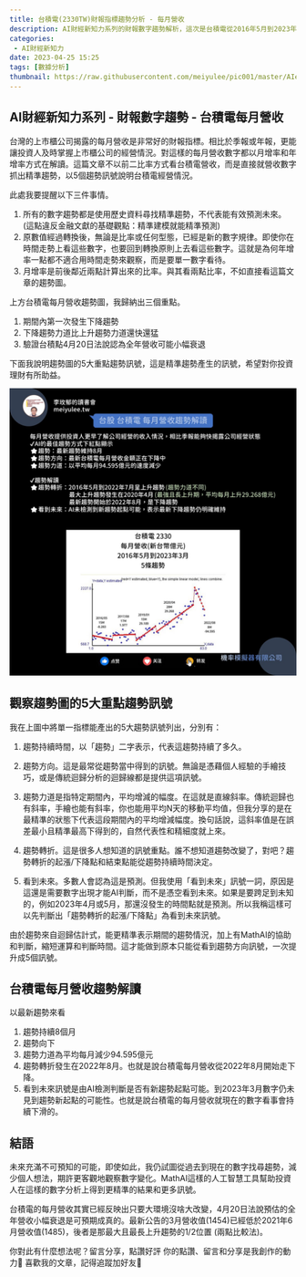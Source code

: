 ```yaml
---
title: 台積電(2330TW)財報指標趨勢分析 - 每月營收
description: AI財經新知力系列的財報數字趨勢解析，這次是台積電從2016年5月到2023年3月的每月營收數字。內容先說明單一指標產生的5大重點趨勢訊號，再說明台積電每月營收最新趨勢的5大趨勢訊號。
categories:
 - AI財經新知力
date: 2023-04-25 15:25
tags: [數據分析]
thumbnail: https://raw.githubusercontent.com/meiyulee/pic001/master/AIecon/free14letecture_31.JPG
---
```


## AI財經新知力系列 - 財報數字趨勢 - 台積電每月營收

台灣的上市櫃公司揭露的每月營收是非常好的財報指標。相比於季報或年報，更能讓投資人及時掌握上市櫃公司的經營情況。對這樣的每月營收數字都以月增率和年增率方式在解讀。這篇文章不以前二比率方式看台積電營收，而是直接就營收數字抓出精準趨勢，以5個趨勢訊號說明台積電經營情況。


此處我要提醒以下三件事情。
1. 所有的數字趨勢都是使用歷史資料尋找精準趨勢，不代表能有效預測未來。(這點違反金融文獻的基礎觀點：精準建模就能精準預測)
2. 原數值經過轉換後，無論是比率或任何型態，已經是新的數字規律。即使你在時間走勢上看這些數字，也要回到轉換原則上去看這些數字。這就是為何年增率一點都不適合用時間走勢來觀察，而是要單一數字看待。
3. 月增率是前後鄰近兩點計算出來的比率。與其看兩點比率，不如直接看這篇文章的趨勢圖。

上方台積電每月營收趨勢圖，我歸納出三個重點。
1. 期間內第一次發生下降趨勢
2. 下降趨勢力道比上升趨勢力道還快還猛
3. 驗證台積點4月20日法說認為全年營收可能小幅衰退

下面我說明趨勢圖的5大重點趨勢訊號，這是精準趨勢產生的訊號，希望對你投資理財有所助益。

![](https://raw.githubusercontent.com/meiyulee/pic001/master/AIecon/free14letecture_31.JPG)

## 觀察趨勢圖的5大重點趨勢訊號

我在上圖中將單一指標能產出的5大趨勢訊號列出，分別有：


1. 趨勢持續時間，以「趨勢」二字表示，代表這趨勢持續了多久。


2. 趨勢方向。這是最常從趨勢當中得到的訊號。無論是憑藉個人經驗的手繪技巧，或是傳統迴歸分析的迴歸線都是提供這項訊號。


3. 趨勢力道是指特定期間內，平均增減的幅度。在這就是直線斜率。傳統迴歸也有斜率，手繪也能有斜率，你也能用平均N天的移動平均值，但我分享的是在最精準的狀態下代表這段期間內的平均增減幅度。換句話說，這斜率值是在誤差最小且精準最高下得到的，自然代表性和精細度就上來。


4. 趨勢轉折。這是很多人想知道的訊號重點。誰不想知道趨勢改變了，對吧？趨勢轉折的起漲/下降點和結束點能從趨勢持續時間決定。


5. 看到未來。多數人會認為這是預測。但我使用「看到未來」訊號一詞，原因是這還是需要數字出現才能AI判斷，而不是憑空看到未來。如果是要跨足到未知的，例如2023年4月或5月，那還沒發生的時間點就是預測。所以我稱這樣可以先判斷出「趨勢轉折的起漲/下降點」為看到未來訊號。


由於趨勢來自迴歸估計式，能更精準表示期間的趨勢情況，加上有MathAI的協助和判斷，縮短運算和判斷時間。這才能做到原本只能從看到趨勢方向訊號，一次提升成5個訊號。

## 台積電每月營收趨勢解讀

以最新趨勢來看

1. 趨勢持續8個月
2. 趨勢向下
3. 趨勢力道為平均每月減少94.595億元
4. 趨勢轉折發生在2022年8月。也就是說台積電每月營收從2022年8月開始走下降。
5. 看到未來訊號是由AI檢測判斷是否有新趨勢起點可能。到2023年3月數字仍未見到趨勢新起點的可能性。也就是說台積電的每月營收就現在的數字看事會持續下滑的。

## 結語

未來充滿不可預知的可能，即使如此，我仍試圖從過去到現在的數字找尋趨勢，減少個人想法，期許更客觀地觀察數字變化。MathAI這樣的人工智慧工具幫助投資人在這樣的數字分析上得到更精準的結果和更多訊號。


台積電的每月營收其實已經反映出只要大環境沒啥大改變，4月20日法說預估的全年營收小幅衰退是可預期成真的。最新公告的3月營收值(1454)已經低於2021年6月營收值(1485)，後者是那最大且最長上升趨勢的1/2位置 (兩點比較法)。


你對此有什麼想法呢？留言分享，點讚好評
你的點讚、留言和分享是我創作的動力💎
喜歡我的文章，記得追蹤加好友🤝

